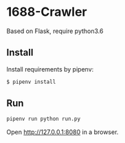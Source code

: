# 1688-Crawler


Based on Flask, require python3.6

## Install

Install requirements by pipenv:

```sh
$ pipenv install
```

## Run

```python
pipenv run python run.py
```

Open http://127.0.0.1:8080 in a browser.
